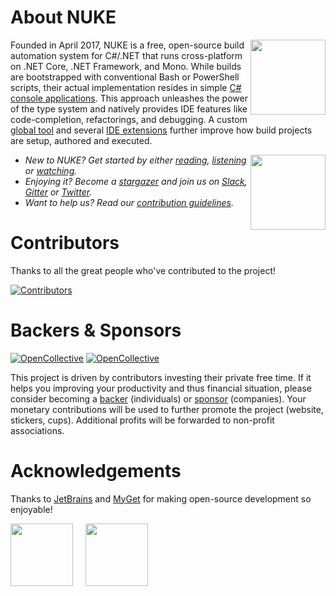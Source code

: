 # About NUKE

[<img align="right" width="120px" src="https://github.com/nuke-build/all/raw/master/images/icon.png" />](https://nuke.build)

Founded in April 2017, NUKE is a free, open-source build automation system for C#/.NET that runs cross-platform on .NET Core, .NET Framework, and Mono. While builds are bootstrapped with conventional Bash or PowerShell scripts, their actual implementation resides in simple [C# console applications](http://www.nuke.build/docs/authoring-builds/fundamentals.html). This approach unleashes the power of the type system and natively provides IDE features like code-completion, refactorings, and debugging. A custom [global tool](http://www.nuke.build/docs/running-builds/global-tool.html) and several [IDE extensions](http://www.nuke.build/docs/running-builds/from-ides.html) further improve how build projects are setup, authored and executed.

[<img align="right" width="120px" src="https://github.com/nuke-build/all/raw/master/images/dotnet.png" />](https://dotnet.microsoft.com/)

- _New to NUKE? Get started by either [reading](http://www.nuke.build/docs/getting-started/philosophy.html), [listening](https://dotnetrocks.com/?show=1598) or [watching](https://www.youtube.com/watch?v=7gEqxzD6hbs)._
- _Enjoying it? Become a [stargazer](https://github.com/nuke-build/nuke/stargazers) and join us on [Slack](https://slofile.com/slack/nukebuildnet), [Gitter](https://gitter.im/nuke-build/nuke) or [Twitter](https://twitter.com/nukebuildnet)._
- _Want to help us? Read our [contribution guidelines]()._

# Contributors

Thanks to all the great people who've contributed to the project! 

[![Contributors](https://opencollective.com/nuke/contributors.svg)](http://github.com/nuke-build/contributors.md)

# Backers & Sponsors

[![OpenCollective](https://opencollective.com/nuke/backers/badge.svg?style=flat-square)](https://opencollective.com/nuke/order/7399) 
[![OpenCollective](https://opencollective.com/nuke/sponsors/badge.svg?style=flat-square)](https://opencollective.com/nuke/order/7400)

This project is driven by contributors investing their private free time. If it helps you improving your productivity and thus financial situation, please consider becoming a [backer](https://opencollective.com/nuke/order/7399) (individuals) or [sponsor](https://opencollective.com/nuke/order/7400) (companies). Your monetary contributions will be used to further promote the project (website, stickers, cups). Additional profits will be forwarded to non-profit associations.

<!--<img src="https://opencollective.com/nuke/sponsor.svg?width=890&avatarHeight=50&button=false"><img src="https://opencollective.com/nuke/backer.svg?width=890&avatarHeight=50&button=false">-->

# Acknowledgements

Thanks to [JetBrains](https://jetbrains.com) and [MyGet](https://myget.org) for making open-source development so enjoyable!

[<img src="https://raw.githubusercontent.com/nuke-build/all/master/images/rider.png" height="100" />](https://jetbrains.com/rider) &nbsp;&nbsp;&nbsp; [<img src="https://raw.githubusercontent.com/nuke-build/all/master/images/myget.png" height="100" />](https://myget.org)